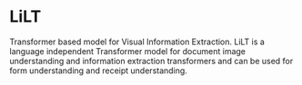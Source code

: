 # LiLT
Transformer based model for Visual Information Extraction. LiLT is a language independent Transformer model for document image understanding and information extraction transformers and can be used for form understanding and receipt understanding.
